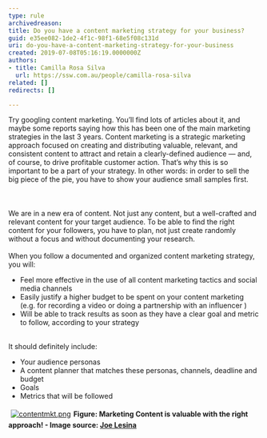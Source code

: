 ```yaml
---
type: rule
archivedreason: 
title: Do you have a content marketing strategy for your business?
guid: e35ee082-1de2-4f1c-98f1-68e5f08c131d
uri: do-you-have-a-content-marketing-strategy-for-your-business
created: 2019-07-08T05:16:19.0000000Z
authors:
- title: Camilla Rosa Silva
  url: https://ssw.com.au/people/camilla-rosa-silva
related: []
redirects: []

---
```



<div>​Try googling content marketing. You’ll find lots of articles about it, and maybe some reports saying how this has been one of the main marketing strategies in the last 3 years. Content marketing is a strategic marketing approach focused on creating and distributing valuable, relevant, and consistent content to attract and retain a clearly-defined audience — and, of course, to drive profitable customer action. That’s why this is so important to be a part of your strategy. In other words&#58; in order to sell the big piece of the pie, you have to show your audience small samples first.<br></div><br>
<br><excerpt class='endintro'></excerpt><br>
<div>We are in a new era of content. Not just any content, but a well-crafted and relevant content for your target audience. To be able to find the right&#160;​content for your followers, you have to plan, not just create randomly without a focus and without documenting your research.&#160;<br></div><div><br></div><div>When you&#160;follow a documented and organized content marketing strategy, you will&#58;<br></div><ul><li>Feel more effective in the&#160;use of all content marketing tactics and social media channels</li><li>Easily&#160;justify a higher budget to be spent on your content marketing (e.g. for recording a video or doing a partnership with an influencer )</li><li>Will be able to track results as soon as they have a clear goal and metric to follow, according to your&#160;strategy</li></ul><div><br></div><div>It should definitely include&#58; <br></div><ul><li>Your audience personas<br></li><li>A content planner that matches these personas, channels, deadline and budget<br></li><li>Goals</li><li>Metrics that will be followed<br></li></ul><dl class="ssw15-rteElement-ImageArea"><a href="https&#58;//medium.com/%40joelesina/content-marketing-a-simple-guide-on-how-i-do-it-1b1791ca1898"><img src="/SiteAssets/do-you-have-a-content-marketing-strategy-for-your-business/contentmkt.png" alt="contentmkt.png" style="margin&#58;5px;" /></a><strong>Figure&#58; Marketing Content is valuable with the right approach! - Image source&#58; <a href="https&#58;//medium.com/%40joelesina/content-marketing-a-simple-guide-on-how-i-do-it-1b1791ca1898">Joe Lesina​</a></strong></dl>


